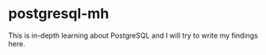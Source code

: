 # postgresql-mh
This is in-depth learning about PostgreSQL and I will try to write my findings here. 

